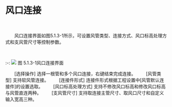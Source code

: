 # 风口连接
<br/>

&emsp;&emsp;风口连接界面如图5.1.3-1所示，可设置风管类型、连接方式、风口标高处理方式和支风管尺寸等控制参数。

<br/>

:-: ![](images/144.png)
图 5.1.3-1风口连接界面
<br/>

&emsp;&emsp;[选择操作] 选择一根管和多个风口连接，右键结束完成连接。
&emsp;&emsp;[风管类型] 支持软风管连接。
&emsp;&emsp;[连接件形式] 连接件形式根据工程设置中[风管默认连接件]的设置选取。
&emsp;&emsp;[风口标高处理方式] 支持不修改风口标高和修改风口标高与风管直连两种。
&emsp;&emsp;[支风管尺寸] 支持取连接主管尺寸、取风口尺寸和自定义输入宽高三种。
